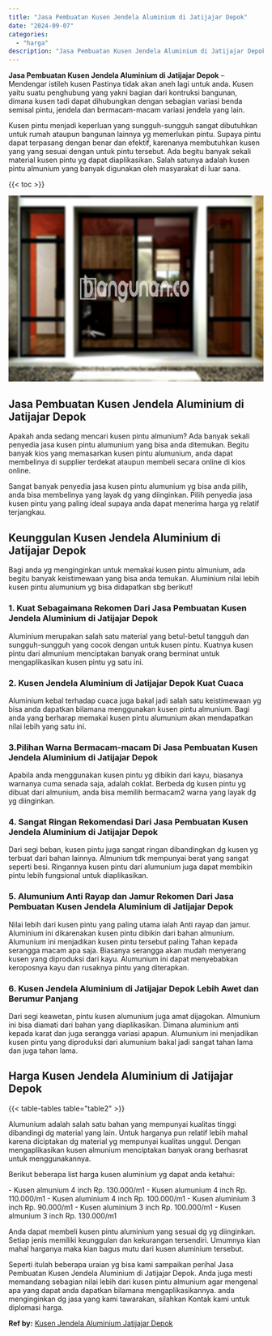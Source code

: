```yaml
---
title: "Jasa Pembuatan Kusen Jendela Aluminium di Jatijajar Depok"
date: "2024-09-07"
categories: 
  - "harga"
description: "Jasa Pembuatan Kusen Jendela Aluminium di Jatijajar Depok. Seperti itulah beberapa uraian yg bisa kami sampaikan perihal Jasa Pembuatan Kusen Jendela Alumini..."
---
```


**Jasa Pembuatan Kusen Jendela Aluminium di Jatijajar Depok** – Mendengar istileh kusen Pastinya tidak akan aneh lagi untuk anda. Kusen yaitu suatu penghubung yang yakni bagian dari kontruksi bangunan, dimana kusen tadi dapat dihubungkan dengan sebagian variasi benda semisal pintu, jendela dan bermacam-macam variasi jendela yang lain.

Kusen pintu menjadi keperluan yang sungguh-sungguh sangat dibutuhkan untuk rumah ataupun bangunan lainnya yg memerlukan pintu. Supaya pintu dapat terpasang dengan benar dan efektif, karenanya membutuhkan kusen yang yang sesuai dengan untuk pintu tersebut. Ada begitu banyak sekali material kusen pintu yg dapat diaplikasikan. Salah satunya adalah kusen pintu almunium yang banyak digunakan oleh masyarakat di luar sana.

{{< toc >}}

![Jasa Pembuatan Kusen Jendela Aluminium di Jatijajar Depok](/images/harga-kusen-jendela-alumunium-32.png)

## Jasa Pembuatan Kusen Jendela Aluminium di Jatijajar Depok

Apakah anda sedang mencari kusen pintu almunium? Ada banyak sekali penyedia jasa kusen pintu alumunium yang bisa anda ditemukan. Begitu banyak kios yang memasarkan kusen pintu alumunium, anda dapat membelinya di supplier terdekat ataupun membeli secara online di kios online.

Sangat banyak penyedia jasa kusen pintu alumunium yg bisa anda pilih, anda bisa membelinya yang layak dg yang diinginkan. Pilih penyedia jasa kusen pintu yang paling ideal supaya anda dapat menerima harga yg relatif terjangkau.

## Keunggulan Kusen Jendela Aluminium di Jatijajar Depok

Bagi anda yg menginginkan untuk memakai kusen pintu almunium, ada begitu banyak keistimewaan yang bisa anda temukan. Aluminium nilai lebih kusen pintu alumunium yg bisa didapatkan sbg berikut!

### 1\. Kuat Sebagaimana Rekomen Dari Jasa Pembuatan Kusen Jendela Aluminium di Jatijajar Depok

Aluminium merupakan salah satu material yang betul-betul tangguh dan sungguh-sungguh yang cocok dengan untuk kusen pintu. Kuatnya kusen pintu dari almunium menciptakan banyak orang berminat untuk mengaplikasikan kusen pintu yg satu ini.

### 2\. Kusen Jendela Aluminium di Jatijajar Depok Kuat Cuaca

Aluminium kebal terhadap cuaca juga bakal jadi salah satu keistimewaan yg bisa anda dapatkan bilamana menggunakan kusen pintu almunium. Bagi anda yang berharap memakai kusen pintu alumunium akan mendapatkan nilai lebih yang satu ini.

### 3.Pilihan Warna Bermacam-macam Di Jasa Pembuatan Kusen Jendela Aluminium di Jatijajar Depok

Apabila anda menggunakan kusen pintu yg dibikin dari kayu, biasanya warnanya cuma senada saja, adalah coklat. Berbeda dg kusen pintu yg dibuat dari almunium, anda bisa memilih bermacam2 warna yang layak dg yg diinginkan.

### 4\. Sangat Ringan Rekomendasi Dari Jasa Pembuatan Kusen Jendela Aluminium di Jatijajar Depok

Dari segi beban, kusen pintu juga sangat ringan dibandingkan dg kusen yg terbuat dari bahan lainnya. Almunium tdk mempunyai berat yang sangat seperti besi. Ringannya kusen pintu dari alumunium juga dapat membikin pintu lebih fungsional untuk diaplikasikan.

### 5\. Alumunium Anti Rayap dan Jamur Rekomen Dari Jasa Pembuatan Kusen Jendela Aluminium di Jatijajar Depok

Nilai lebih dari kusen pintu yang paling utama ialah Anti rayap dan jamur. Aluminium ini dikarenakan kusen pintu dibikin dari bahan almunium. Alumunium ini menjadikan kusen pintu tersebut paling Tahan kepada serangga macam apa saja. Biasanya serangga akan mudah menyerang kusen yang diproduksi dari kayu. Alumunium ini dapat menyebabkan keroposnya kayu dan rusaknya pintu yang diterapkan.

### 6\. Kusen Jendela Aluminium di Jatijajar Depok Lebih Awet dan Berumur Panjang

Dari segi keawetan, pintu kusen alumunium juga amat dijagokan. Almunium ini bisa diamati dari bahan yang diaplikasikan. Dimana aluminium anti kepada karat dan juga serangga variasi apapun. Alumunium ini menjadikan kusen pintu yang diproduksi dari alumunium bakal jadi sangat tahan lama dan juga tahan lama.

## Harga Kusen Jendela Aluminium di Jatijajar Depok

{{< table-tables table="table2" >}}

Alumunium adalah salah satu bahan yang mempunyai kualitas tinggi dibandingi dg material yang lain. Untuk harganya pun relatif lebih mahal karena diciptakan dg material yg mempunyai kualitas unggul. Dengan mengaplikasikan kusen almunium menciptakan banyak orang berhasrat untuk menggunakannya.

Berikut beberapa list harga kusen aluminium yg dapat anda ketahui:

\- Kusen almunium 4 inch Rp. 130.000/m1 - Kusen alumunium 4 inch Rp. 110.000/m1 - Kusen aluminium 4 inch Rp. 100.000/m1 - Kusen aluminium 3 inch Rp. 90.000/m1 - Kusen aluminium 3 inch Rp. 100.000/m1 - Kusen almunium 3 inch Rp. 130.000/m1

Anda dapat membeli kusen pintu aluminium yang sesuai dg yg diinginkan. Setiap jenis memiliki keunggulan dan kekurangan tersendiri. Umumnya kian mahal harganya maka kian bagus mutu dari kusen aluminium tersebut.

Seperti itulah beberapa uraian yg bisa kami sampaikan perihal Jasa Pembuatan Kusen Jendela Aluminium di Jatijajar Depok. Anda juga mesti memandang sebagian nilai lebih dari kusen pintu almunium agar mengenal apa yang dapat anda dapatkan bilamana mengaplikasikannya. anda menginginkan dg jasa yang kami tawarakan, silahkan Kontak kami untuk diplomasi harga.

**Ref by:** [Kusen Jendela Aluminium Jatijajar Depok](https://id.wikipedia.org/wiki/Kusen)
